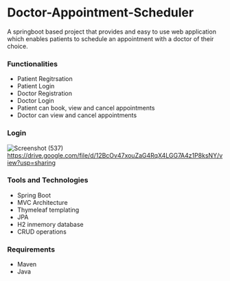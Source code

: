 # Doctor-Appointment-Scheduler
A springboot based project that provides and easy to use web application which enables patients to schedule an appointment with a doctor of their choice.

### Functionalities
* Patient Regitrsation
* Patient Login
* Doctor Registration
* Doctor Login
* Patient can book, view and cancel appointments
* Doctor can view and cancel appointments

### Login
![Screenshot (537)](https://github.com/user-attachments/assets/84d1cf6a-f7e5-44aa-9e9d-73955e511024)
https://drive.google.com/file/d/12BcOv47xouZaG4RqX4LGG7A4z1P8ksNY/view?usp=sharing

### Tools and Technologies
- Spring Boot
- MVC Architecture
- Thymeleaf templating
- JPA
- H2 inmemory database
- CRUD operations

### Requirements
- Maven
- Java


